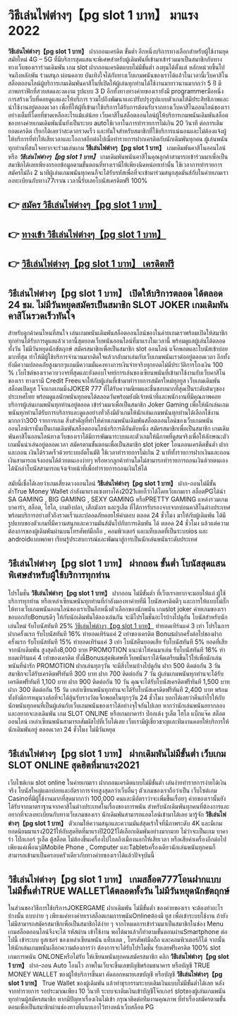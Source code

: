 # วิธีเล่นไพ่ต่างๆ【pg slot 1 บาท】  มาแรง 2022

**วิธีเล่นไพ่ต่างๆ【pg slot 1 บาท】** ฝากถอนเครดิต ขั้นต่ำ  อีกหนึ่งบริการทางเลือกสำหรับผู้ใช้งานยุคสมัยใหม่ 4G – 5G ที่มีบริการสุดแสนจะพิเศษสำหรับผู้เดิมพันที่เข้ามาเข้าร่วมมาเป็นสมาชิกกับทางทางเว็บของเราร่วมเดิมพัน เกม slot  ฝากถอนเครดิตแบบไม่มีขั้นต่ำ ลงทุนได้ตั้งแต่ หลักหน่วยขึ้นไปจนถึงหลักพัน ร่วมสนุก ผ่อนคลาย บันเทิงใจได้กับทางเว็บเกมพนันของเราได้แล้วในเวลานี้เว็บคาสิโนสล็อตออนไลน์ผู้บริการเกมเดิมพันคาสิโนที่เปิดให้ผู้เล่นทุกท่านได้ใช้งานมายาวนานมากกว่า 5 ปี มีภาพกราฟิกที่สวยสดและงดงาม รูปแบบ 3 D
อีกทั้งทางทางค่ายของเรายังมี programmerมือหนึ่งการสร้างเว็บที่คอยดูแลและให้บริการ  รวมไปถึงพัฒนาและปรับปรุงรูปแบบตัวเกมให้มีประสิทธิภาพและน่าใช้งานอยู่ตลอดเวลา เพื่อที่ให้ผู้ที่เข้ามาใช้บริการได้รับการต้อนรับจากทางเว็บคาสิโนออนไลน์ของเราอย่างเต็มที่โดยที่ขาดเหลืออะไรแม้แต่น้อย เว็บคาสิโนสล็อตออนไลน์ผู้ให้บริการเกมพนันเดิมพันสล็อตของทางค่ายเกมเดิมพันนั้นยังเป็นระบบ autoใช้เวลาในการทำรายการไม่เกิน 20 วินาที ต่อการเติมยอดเครดิต เรียกได้เลยว่าสะดวกรวดเร็ว และทันใจสำหรับสมาชิกที่ใช้บริการแน่นอนและไม่ต้องแจ้งผู้ให้บริการที่ทำให้เสียเวลาและโอกาสอีกต่อไปเมื่อทำรายการฝากเครดิตกับนักเดิมพันทุกคน
ผู้เล่นพนันทุกท่านที่สนใจอยากจะร่วมเล่นเกม **วิธีเล่นไพ่ต่างๆ【pg slot 1 บาท】** เกมเดิมพันคาสิโนออนไลน์ หรือ ***วิธีเล่นไพ่ต่างๆ【pg slot 1 บาท】*** เกมเดิมพันพนันคาสิโนคุณลูกค้าสามารถเข้าร่วมมาเพื่อเป็นสมาชิกได้เลยเพียงกรอกข้อมูลตามขั้นตอนที่ทางเรามีให้เพียงนิดหน่อยเท่านั้น ใช้เวลาการทำรายการสมัครไม่ถึง 2 นาทีผู้เล่นเกมพนันทุกคนก็จะได้รับรหัสเพื่อที่จะเข้ามาร่วมสนุกสุดมันส์กับในค่ายเกมเราลงทะเบียนกับทาง77เราณ เวลานี้รับเลยโบนัสเครดิตฟรี 100%

## 👉 [สมัคร วิธีเล่นไพ่ต่างๆ【pg slot 1 บาท】](https://archa888.com/)
## 👉 [ทางเข้า วิธีเล่นไพ่ต่างๆ【pg slot 1 บาท】](https://archa888.com/)
## 👉 [วิธีเล่นไพ่ต่างๆ【pg slot 1 บาท】 เครดิตฟรี](https://archa888.com/)

## วิธีเล่นไพ่ต่างๆ【pg slot 1 บาท】 เปิดให้บริการตลอด ได้ตลอด 24 ชม. ไม่มีวันหยุดสมัครเป็นสมาชิก SLOT JOKER เกมเดิมพันคาสิโนรวดเร็วทันใจ

สำหรับลูกค้าคนไหนที่สนใจ เล่นเกมพนันเดิมพันสล็อตออนไลน์ของในค่ายเกมเราพร้อมเปิดให้สมาชิกทุกท่านได้รับการดูแลแล้วเวลานี้สุดยอดเว็บพนันออนไลน์ที่มาแรงในเวลานี้ พร้อมดูแลผู้เล่นได้ตลอดทั้งวัน ไม่มีวันหยุดนักขัตฤกษ์ สมัครสมาชิกเพื่อเป็นสมาชิก slot ออนไลน์ แจ็กพอตและโบนัสเข้าบ่อยมากที่สุด ทำให้มีผู้ใช้บริการจำนวนมากติดใจแล้วกลับมาเล่นกับเว็บเกมพนันเราต่ออยู่ตลอดเวลา อีกทั้งยังมีความปลอดภัยสูงมากๆแถมมีความมั่นคงทางการเงินจ่ายจริงทุกยอดไม่มีประวัติการโกงเงิน 100 % เว็บไซต์ของเราควบวงจรที่สุดและยังตอบโจทย์การเล่นของเซียนพนันที่เข้ามาใช้งานกับเว็บคาสิโนของเรา
ทางเรามี Credit Freeแจกให้กับผู้เล่นที่เข้ามาทำรายการสมัครใหม่ทุกยูส เว็บเกมเดิมพันสล็อตเปิดยูส โจ๊กเกอเกมมิ่งJOKER 777 ที่ได้รับความนิยมและชื่นชอบมากที่สุดเป็นระดับต้นๆของประเทศไทย พร้อมดูแลนักพนันทุกคนได้ตลอดวันพร้อมยังมีเจ้าหน้าที่และพนักงานที่มีคุณภาพคอยบริการผู้เล่นเกมพนันทุกท่านอยู่ตลอด เข้าร่วมมาเพื่อเป็นสมาชิก Joker Gaming เพื่อให้นักเล่นเกมพนันทุกท่านได้รับการบริการและดูแลอย่างทั่วถึงมีตัวเกมให้นักเล่นเกมพนันทุกท่านได้เลือกใช้งานมากกว่า300 รายการเกม
สิ่งสำคัญที่ทำให้ค่ายเกมพนันเดิมพันสล็อตออนไลน์ของเว็บเกมพนันออนไลน์เรานั้นเป็นเกมเดิมพันสล็อตออนไลน์บริการดีอันดับหนึ่ง สมัครสมาชิกเพื่อเป็นสมาชิก  เกมเดิมพันคาสิโนออนไลน์ทางเว็บของเราได้มีการพัฒนาระบบและตัวเกมให้มีภาพที่ดูสมจริงเพื่อให้ลักษณะตัวเกมนั้นน่าเล่นอยู่ตลอดเวลา สมัครตามขั้นตอนเพื่อเป็นสมาชิก slot joker โอนถอนเครดิตขั้นต่ำ ฝากและถอน เงินได้รวดเร็วด้วยระบบอัตโนมัติ ใช้เวลาทำรายการไม่เกิน 2 นาทีทั้งรายการฝากเงินและถอนเงินสามารถแจ้งถอนได้ด้วยตนเองง่ายๆ หรือหากลูกค้าท่านใดไม่สามารถทำรายการถอนเงินด้วยตนเองได้นักล่าโบนัสสามารถแจ้งเจ้าหน้าที่เพื่อทำรายการถอนเงินให้ได้

สมัยนี้เชื่อได้เลยว่าเกมเสี่ยงดวงออนไลน์ **วิธีเล่นไพ่ต่างๆ【pg slot 1 บาท】** ฝาก-ถอนไม่มีขั้นต่ำTrue Money Wallet กำลังมาแรงแซงทางโค้ง2021เลยก็ว่าได้โดยเว็บเกมเรา สล็อตPGได้นำ SA GAMING , BIG GAMING , SEXY GAMING หรือPRETTY GAMING แหล่งรวมเกมบาคาร่า, สล็อต, ไฮโล, เกมยิงปลา, เสือมังกร และรูเล็ต ที่ได้การรับรองจากจากบ่อนคาสิโนต่างประเทศ พร้อมบริการอย่างทั่วถึงรวดเร็วและปลอดภัยคอยให้คำตอบ ตลอด 24 ชั่วโมง มาให้กับผู้เดิมพัน ได้มีรูปแบบของตัวเกมที่มีความสนุกและความมันส์มันไปกับการเดิมพัน ได้ ตลอด 24 ชั่วโมง แล้วแต่ความต้องการของผู้เดิมพันผ่านบนโทรศัพท์มือถือ , คอมพิวเตอร์ และแท็บเลตที่เป็นระบบios และ androidแบบพกพา เรียนรู้ประสบการณ์และพัฒนาสู่การเป็นนักเล่นพนันระดับประเทศ

## วิธีเล่นไพ่ต่างๆ【pg slot 1 บาท】 ฝากถอน ขั้นต่ำ โบนัสสุดแสนพิเศษสำหรับผู้ใช้บริการทุกท่าน

โปรโมชั่น **วิธีเล่นไพ่ต่างๆ【pg slot 1 บาท】** ฝากถอน ไม่มีขั้นต่ำ ที่เว็บเราอยากจะมอบให้แก่  ผู้ใช้บริการทุกท่าน หรือเหล่าเซียนพนันทุกท่านที่กำลังมองหาค่ายที่มี โบนัสเครดิตดีๆ และการให้แบบไม่กั๊ก ให้ทางเว็บเกมพนันออนไลน์ของเราเป็นอีกหนึ่งตัวเลือกของนักพนัน เกมslot joker ค่ายเกมของเรา ขอบอกกับBonusดีๆ ให้กับนักเดิมพันได้ลองเล่นกัน จะมีโปรโมชั่นอะไรบ้างไปดูกัน
โบนัสสำหรับนักเล่นใหม่ รับโบนัสทันที 25% [วิธีเล่นไพ่ต่างๆ【pg slot 1 บาท】](https://archa888.com/) ทำยอดเทิร์นแค่ 3 เท่า
โปรในการฝากครั้งแรก รับโบนัสทันที 16% ทำยอดเทิร์นแค่ 2 เท่าของเครดิต
Bonusฝากครั้งต่อไปของฝากครั้งแรก รับโบนัสทันที 15% ทำยอดเทิร์นแค่ 3 เท่า
โบนัสคืนยอดเสีย รับโบนัสทันที 5% ยอดที่เสียจากนักเดิมพัน สูงสุดถึง8,000 บาท
 PROMOTION แนะนำให้คนมาเล่น รับโบนัสทันที 16% ทำยอดเทิร์นแค่ 4 เท่าของเครดิต
ทั้งนี้Bonusสุดพิเศษที่เว็บพนันเราได้จัดเตรียมขึ้นไว้ให้เพื่อนักเล่นพนันที่น่ารัก  PROMOTION ฝากเล่นทุกๆวัน จะมีสิ่งไหนบ้างไปดูกัน
ฝาก 500 ติดต่อกัน 3 วัน สมาชิกจะได้รับเครดิตฟรีทันที 300 บาท
ฝาก 700 ติดต่อกัน 7 วัน ผู้เล่นเกมพนันทุกท่านจะได้รับเครดิตฟรีทันที 1,100 บาท
ฝาก 900 ติดต่อกัน 10 วัน คุณจะได้รับโบนัสเครดิตฟรีทันที 1,500 บาท
ฝาก 300 ติดต่อกัน 15 วัน เหล่าเซียนพนันทุกท่านจะได้รับโบนัสเครดิตฟรีทันที 2,400 บาท
พร้อมทั้งยังมีการหมุนวงล้อที่จะได้ลุ้นรับรางวัลแจ็กพอตในทุกๆวัน 24 ชั่วโมง บอกได้เลยว่าคืนกำไรให้กับนักพนันทุกคนที่เป็นผู้เล่นกับเว็บเกมพนันของเราได้อย่างจุใจกันไปเลย หากว่านักเล่นพนันอยากลองและอยากจะลงเดิมพัน เกม SLOT ONLINE  หรือเกมบาคาร่า ป๊อกเด้ง รูเล็ต ไฮโล แบ็กแจ๊ค สล็อตออนไลน์ เหล่าเซียนพนันสามารถสัมผัสไปที่เว็บได้เลย เว็บเรามีผู้เชี่ยวชาญและทีมงานคอยให้บริการให้นักเดิมพันอยู่ ตลอดเวลา 24 ชั่วโมง ไม่มีวันหยุด

## วิธีเล่นไพ่ต่างๆ【pg slot 1 บาท】 ฝากเดิมพันไม่มีขั้นต่ำ  เว็บเกม SLOT ONLINE สุดฮิตที่มาแรง2021

เว็บไซต์เกม slot online ในค่ายเกมเรา ฝากถอนเครดิตแบบไม่มีขั้นต่ำ เล่นง่ายทำรายการง่ายได้เงินจริง โบนัสใหญ่แตกบ่อยและอัตราการจ่ายสูงสุดกว่าเว็บอื่นๆ ตัวเกมของเราถือว่าเป็น เว็บไซต์เกม Casinoที่มีผู้ใช้งานมากที่สุดมากกว่า 100,000 คนและมีอัตราว่าจะเพิ่มขึ้นเรื่อยๆ ค่ายของเรานั้นยังได้รับจากมาตราฐานจากคาสิโนต่างประเทศในเรื่องของการพนัน สำหรับนักเดิมพันทุกคนที่ต้องการและอยากที่จะลงทะเบียนกับทางเว็บเกมของเรา นักเดิมพันสามารถแอดไลน์เข้ามาได้เลย
	มารู้จัก **วิธีเล่นไพ่ต่างๆ【pg slot 1 บาท】** ตัวเกมให้ความสนุกและความมันส์สุดเร้าใจที่มีภาพระดับ 4K และมีเกมยอดนิยมมาแรง2021ให้กับสุดฮิตที่มาแรงปี2021ได้เลือกเดิมพันอย่างมากมาย  ไม่ว่าจะเป็นเกม บาคาร่า โป๊กเกอร์ รูเล็ต ตู้สล็อต ไม่ต้องขึ้นเครื่องไปไกลถึงเมืองนอกให้เสียเวลา หรือเสียค่าเครื่องอีกต่อไป เพียงแค่เพื่อนๆมีMobile Phone , Computer และTabletเครื่องเดียวนักเล่นพนันทุกคนก็สามารถเข้ามาเป็นครอบครัวเดียวกับทางค่ายของเราได้แล้วปัจจุบันนี้

## วิธีเล่นไพ่ต่างๆ【pg slot 1 บาท】 เกมสล็อต777โอนฝากแบบไม่มีขั้นต่ำTRUE WALLETได้ตลอดทั้งวัน ไม่มีวันหยุดนักขัตฤกษ์

ในส่วนของวิธีการใช้บริการJOKERGAME ฝากเดิมพัน ไม่มีขั้นต่ำ ของค่ายของเรา จะต้องทำอะไรบ้างนั้น แบบง่าย ๆ เพียงแค่ทางค่ายเราสล็อตเกมการพนันOnlineต้องมี ยูส เพื่อเข้าระบบใช้งาน ถ้ายังไม่มีสามารถสมัครสมาชิกเพื่อเป็นสมาชิกได้ง่าย ๆ จากโหมดการเข้าร่วมมาเป็นสมาชิกในช่อง Menu เกมสล็อตออนไลน์จึงจะได้ รหัสผ่าน เข้าใช้งาน พอได้มาแล้วก็ทำตามขั้นตอนผ่านSmartphone ต่อไปนี้
เข้าระบบ ยูสเซอร์  ของเหล่าเซียนพนัน แท็บเลต , โทรศัพท์มือถือ และคอมพิวเตอร์ก็ได้
จากนั้นให้นักเล่นเกมพนันเลือกความต้องการว่า ต้องการจะได้รับโปรโมชั่น รับเลยฟรีเครดิต 100% slot เกมการพนัน ONLONEหรือไม่รับ
ให้เซียนพนันทุกคนสมัครสมาชิก คลิก **วิธีเล่นไพ่ต่างๆ【pg slot 1 บาท】** ฝาก-ถอน Auto โอนไว ภาพในเว็บจะขึ้นเลขบัญชีพร้อมธนาคาร หรือบัญชี TRUE MONEY WALLET ของผู้ให้บริการขึ้นมา
คัดลอกหมายเลขบัญชี หรือบัญชี **วิธีเล่นไพ่ต่างๆ【pg slot 1 บาท】** True Wallet ของผู้เดิมพัน แล้วทำธุรกรรมระบบเติมเงินแบบไม่มีขั้นต่ำได้เลย
หลังจากทำรายการ รอประมาณเพียง 10 วินาที ระบบจะเติมเงินเข้าบัญชีโจ๊กเกอร์ slotของผู้เล่นเกมพนันทุกท่านผู้สมัครสมาชิก
หากมีปัญหาเรื่องเงินไม่เข้า กรุณาติดต่อทีมงานคุณภาพ ที่ทำเรื่องสมัครตามขั้นตอนเพื่อเป็นสมาชิกผ่านช่องทางที่แนบเอาไว้ทางหน้าเว็บสล็อต PG


